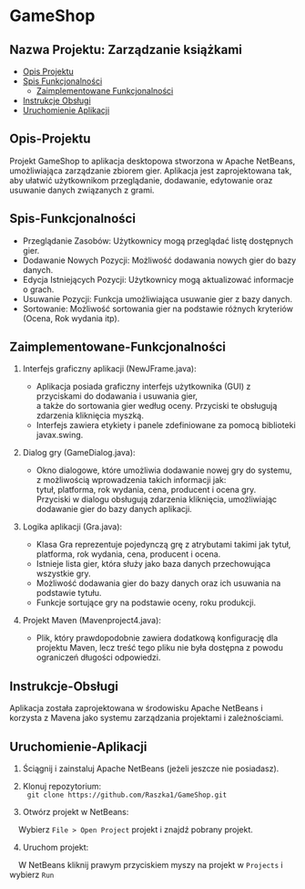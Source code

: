 # GameShop
## Nazwa Projektu: Zarządzanie książkami

- [Opis Projektu](##Opis-Projektu)
- [Spis Funkcjonalności](##Spis-Funkcjonalności)
    - [Zaimplementowane Funkcjonalności](##Zaimplementowane-Funkcjonalności)
- [Instrukcje Obsługi](#Instrukcje-Obsługi)
- [Uruchomienie Aplikacji](#Uruchomienie-Aplikacji)

## Opis-Projektu
Projekt GameShop to aplikacja desktopowa stworzona w Apache NetBeans, umożliwiająca zarządzanie zbiorem gier. Aplikacja jest zaprojektowana tak, aby ułatwić użytkownikom przeglądanie, dodawanie, edytowanie oraz usuwanie danych związanych z grami.

## Spis-Funkcjonalności
- Przeglądanie Zasobów: Użytkownicy mogą przeglądać listę dostępnych gier.
- Dodawanie Nowych Pozycji: Możliwość dodawania nowych gier do bazy danych.
- Edycja Istniejących Pozycji: Użytkownicy mogą aktualizować informacje o grach.
- Usuwanie Pozycji: Funkcja umożliwiająca usuwanie gier z bazy danych.
- Sortowanie: Możliwość sortowania gier na podstawie różnych kryteriów (Ocena, Rok wydania itp).

## Zaimplementowane-Funkcjonalności
1. Interfejs graficzny aplikacji (NewJFrame.java):

    - Aplikacja posiada graficzny interfejs użytkownika (GUI) z przyciskami do dodawania i usuwania gier,<br> a także do sortowania gier według oceny. Przyciski te obsługują zdarzenia kliknięcia myszką.
    - Interfejs zawiera etykiety i panele zdefiniowane za pomocą biblioteki javax.swing.

2. Dialog gry (GameDialog.java):

    - Okno dialogowe, które umożliwia dodawanie nowej gry do systemu, z możliwością wprowadzenia takich informacji jak:<br> tytuł, platforma, rok wydania, cena, producent i ocena gry.<br>
Przyciski w dialogu obsługują zdarzenia kliknięcia, umożliwiając dodawanie gier do bazy danych aplikacji.
3. Logika aplikacji (Gra.java):

    - Klasa Gra reprezentuje pojedynczą grę z atrybutami takimi jak tytuł, platforma, rok wydania, cena, producent i ocena.
    - Istnieje lista gier, która służy jako baza danych przechowująca wszystkie gry.
    - Możliwość dodawania gier do bazy danych oraz ich usuwania na podstawie tytułu.
    - Funkcje sortujące gry na podstawie oceny, roku produkcji.

4. Projekt Maven (Mavenproject4.java):

    - Plik, który prawdopodobnie zawiera dodatkową konfigurację dla projektu Maven, lecz treść tego pliku nie była dostępna z powodu ograniczeń długości odpowiedzi.



## Instrukcje-Obsługi
Aplikacja została zaprojektowana w środowisku Apache NetBeans i korzysta z Mavena jako systemu zarządzania projektami i zależnościami.

## Uruchomienie-Aplikacji
1. Ściągnij i zainstaluj Apache NetBeans (jeżeli jeszcze nie posiadasz).

2. Klonuj repozytorium: <br>
``` git clone https://github.com/Raszka1/GameShop.git```

3. Otwórz projekt w NetBeans:

&nbsp; &nbsp; Wybierz `File > Open Project` projekt i znajdź pobrany projekt.

4. Uruchom projekt:

&nbsp; &nbsp; W NetBeans kliknij prawym przyciskiem myszy na projekt w `Projects` i wybierz `Run`



